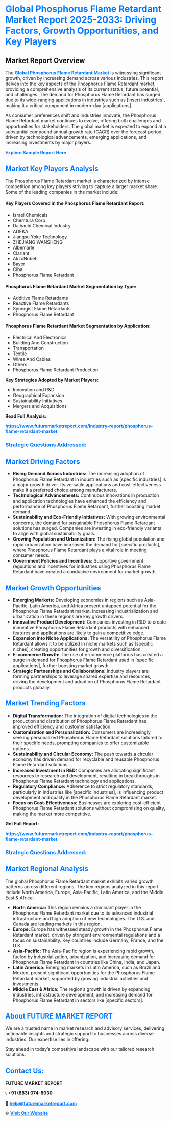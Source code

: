 <h1 style="color: #007BFF;">Global Phosphorus Flame Retardant Market Report 2025-2033: Driving Factors, Growth Opportunities, and Key Players</h1>

<section id="overview">
<h2>Market Report Overview</h2>
<p>The <a href="https://www.futuremarketreport.com/industry-report/phosphorus-flame-retardant-market" style="color: #007BFF; text-decoration: none;"><strong>Global Phosphorus Flame Retardant Market</strong></a> is witnessing significant growth, driven by increasing demand across various industries. This report delves into the key aspects of the Phosphorus Flame Retardant market, providing a comprehensive analysis of its current status, future potential, and challenges. The demand for Phosphorus Flame Retardant has surged due to its wide-ranging applications in industries such as [insert industries], making it a critical component in modern-day [applications].</p>
<p>As consumer preferences shift and industries innovate, the Phosphorus Flame Retardant market continues to evolve, offering both challenges and opportunities for stakeholders. The global market is expected to expand at a substantial compound annual growth rate (CAGR) over the forecast period, driven by technological advancements, emerging applications, and increasing investments by major players.</p>
</section>

<section id="overview">
<p><a href="https://www.futuremarketreport.com/request-sample/reportId=110618" style="color: #007BFF; text-decoration: none;"><strong>Explore Sample Report Here</strong></a></p>
</section>

<section id="key-players">
<h2 style="color: #007BFF;">Market Key Players Analysis</h2>
<p>The Phosphorus Flame Retardant market is characterized by intense competition among key players striving to capture a larger market share. Some of the leading companies in the market include:</p>
<h4>Key Players Covered in the Phosphorus Flame Retardant Report:</h4>
<ul><li>Israel Chemicals</li><li>Chemtura Corp</li><li>Daihachi Chemical Industry</li><li>ADEKA</li><li>Jiangsu Yoke Technology</li><li>ZHEJIANG WANSHENG</li><li>Albemarle</li><li>Clariant</li><li>AkzoNobel</li><li>Bayer</li><li>Ciba</li><li>Phosphorus Flame Retardant</li></ul>
<h4>Phosphorus Flame Retardant Market Segmentation by Type:</h4>
<ul><li>Additive Flame Retardants</li><li>Reactive Flame Retardants</li><li>Synergist Flame Retardants</li><li>Phosphorus Flame Retardant</li></ul>

<h4>Phosphorus Flame Retardant Market Segmentation by Application:</h4>
<ul><li>Electrical And Electronics</li><li>Building And Construction</li><li>Transportation</li><li>Textile</li><li>Wires And Cables</li><li>Others</li><li>Phosphorus Flame Retardant Production</li></ul>
<p><strong>Key Strategies Adopted by Market Players:</strong></p>
<ul>
<li>Innovation and R&D</li>
<li>Geographical Expansion</li>
<li>Sustainability Initiatives</li>
<li>Mergers and Acquisitions</li>
</ul>
</section>

<section>
<p><strong>Read Full Analysis: </strong></p><a href="https://www.futuremarketreport.com/industry-report/phosphorus-flame-retardant-market" style="color: #007BFF; text-decoration: none;"><strong>https://www.futuremarketreport.com/industry-report/phosphorus-flame-retardant-market</strong></a>
<h3 style="color: #007BFF;">Strategic Questions Addressed:</h3>
</section>

<section id="driving-factors">
<h2 style="color: #007BFF;">Market Driving Factors</h2>
<ul>
<li><strong>Rising Demand Across Industries:</strong> The increasing adoption of Phosphorus Flame Retardant in industries such as [specific industries] is a major growth driver. Its versatile applications and cost-effectiveness make it a preferred choice among manufacturers.</li>
<li><strong>Technological Advancements:</strong> Continuous innovations in production and application technologies have enhanced the efficiency and performance of Phosphorus Flame Retardant, further boosting market demand.</li>
<li><strong>Sustainability and Eco-Friendly Initiatives:</strong> With growing environmental concerns, the demand for sustainable Phosphorus Flame Retardant solutions has surged. Companies are investing in eco-friendly variants to align with global sustainability goals.</li>
<li><strong>Growing Population and Urbanization:</strong> The rising global population and rapid urbanization have increased the demand for [specific products], where Phosphorus Flame Retardant plays a vital role in meeting consumer needs.</li>
<li><strong>Government Policies and Incentives:</strong> Supportive government regulations and incentives for industries using Phosphorus Flame Retardant have created a conducive environment for market growth.</li>
</ul>
</section>

<section id="growth-opportunities">
<h2 style="color: #007BFF;">Market Growth Opportunities</h2>
<ul>
<li><strong>Emerging Markets:</strong> Developing economies in regions such as Asia-Pacific, Latin America, and Africa present untapped potential for the Phosphorus Flame Retardant market. Increasing industrialization and urbanization in these regions are key growth drivers.</li>
<li><strong>Innovative Product Development:</strong> Companies investing in R&D to create innovative Phosphorus Flame Retardant products with enhanced features and applications are likely to gain a competitive edge.</li>
<li><strong>Expansion into Niche Applications:</strong> The versatility of Phosphorus Flame Retardant allows it to be utilized in niche markets such as [specific niches], creating opportunities for growth and diversification.</li>
<li><strong>E-commerce Growth:</strong> The rise of e-commerce platforms has created a surge in demand for Phosphorus Flame Retardant used in [specific applications], further boosting market growth.</li>
<li><strong>Strategic Partnerships and Collaborations:</strong> Industry players are forming partnerships to leverage shared expertise and resources, driving the development and adoption of Phosphorus Flame Retardant products globally.</li>
</ul>
</section>

<section id="trending-factors">
<h2 style="color: #007BFF;">Market Trending Factors</h2>
<ul>
<li><strong>Digital Transformation:</strong> The integration of digital technologies in the production and distribution of Phosphorus Flame Retardant has improved efficiency and customer satisfaction.</li>
<li><strong>Customization and Personalization:</strong> Consumers are increasingly seeking personalized Phosphorus Flame Retardant solutions tailored to their specific needs, prompting companies to offer customizable options.</li>
<li><strong>Sustainability and Circular Economy:</strong> The push towards a circular economy has driven demand for recyclable and reusable Phosphorus Flame Retardant solutions.</li>
<li><strong>Increased Investment in R&D:</strong> Companies are allocating significant resources to research and development, resulting in breakthroughs in Phosphorus Flame Retardant technology and applications.</li>
<li><strong>Regulatory Compliance:</strong> Adherence to strict regulatory standards, particularly in industries like [specific industries], is influencing product development and quality in the Phosphorus Flame Retardant market.</li>
<li><strong>Focus on Cost-Effectiveness:</strong> Businesses are exploring cost-efficient Phosphorus Flame Retardant solutions without compromising on quality, making the market more competitive.</li>
</ul>
</section>

<section>
<p><strong>Get Full Report: </strong></p><a href="https://www.futuremarketreport.com/industry-report/phosphorus-flame-retardant-market" style="color: #007BFF; text-decoration: none;"><strong>https://www.futuremarketreport.com/industry-report/phosphorus-flame-retardant-market</strong></a>
<h3 style="color: #007BFF;">Strategic Questions Addressed:</h3>
</section>


<section id="regional-analysis">
<h2 style="color: #007BFF;">Market Regional Analysis</h2>
<p>The global Phosphorus Flame Retardant market exhibits varied growth patterns across different regions. The key regions analyzed in this report include North America, Europe, Asia-Pacific, Latin America, and the Middle East & Africa:</p>
<ul>
<li><strong>North America:</strong> This region remains a dominant player in the Phosphorus Flame Retardant market due to its advanced industrial infrastructure and high adoption of new technologies. The U.S. and Canada are leading markets in this region.</li>
<li><strong>Europe:</strong> Europe has witnessed steady growth in the Phosphorus Flame Retardant market, driven by stringent environmental regulations and a focus on sustainability. Key countries include Germany, France, and the U.K.</li>
<li><strong>Asia-Pacific:</strong> The Asia-Pacific region is experiencing rapid growth, fueled by industrialization, urbanization, and increasing demand for Phosphorus Flame Retardant in countries like China, India, and Japan.</li>
<li><strong>Latin America:</strong> Emerging markets in Latin America, such as Brazil and Mexico, present significant opportunities for the Phosphorus Flame Retardant market, supported by growing industrial activities and investments.</li>
<li><strong>Middle East & Africa:</strong> The region’s growth is driven by expanding industries, infrastructure development, and increasing demand for Phosphorus Flame Retardant in sectors like [specific sectors].</li>
</ul>
</section>

<footer>
<h2 style="color: #007BFF;">About FUTURE MARKET REPORT</h2>
<p>We are a trusted name in market research and advisory services, delivering actionable insights and strategic support to businesses across diverse industries. Our expertise lies in offering:</p>

<p>Stay ahead in today’s competitive landscape with our tailored research solutions.</p>

<h2 style="color: #007BFF;">Contact Us:</h2>
<p><strong>FUTURE MARKET REPORT</strong></p>
<p>📞 <strong>+91 (883) 074-8030</strong></p>
<p>📧 <strong><a href="mailto:help@futuremarketreport.com" style="color: #007BFF;">help@futuremarketreport.com</a></strong></p>
<p>🌐 <strong><a href="https://www.futuremarketreport.com/" style="color: #007BFF;">Visit Our Website</a></strong></p>
</footer>